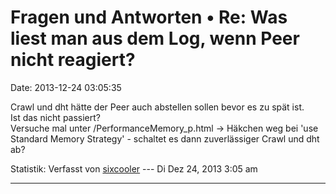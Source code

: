 Fragen und Antworten • Re: Was liest man aus dem Log, wenn Peer nicht reagiert?
===============================================================================

Date: 2013-12-24 03:05:35

Crawl und dht hätte der Peer auch abstellen sollen bevor es zu spät
ist.\
Ist das nicht passiert?\
Versuche mal unter /PerformanceMemory\_p.html -\> Häkchen weg bei \'use
Standard Memory Strategy\' - schaltet es dann zuverlässiger Crawl und
dht ab?

Statistik: Verfasst von
[sixcooler](http://forum.yacy-websuche.de/memberlist.php?mode=viewprofile&u=274)
--- Di Dez 24, 2013 3:05 am

------------------------------------------------------------------------
